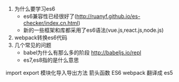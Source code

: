 1. 为什么要学习es6
    + es6兼容性已经很好了(http://ruanyf.github.io/es-checker/index.cn.html)
    + 新的一些框架和库都采用了es6语法(vue.js,react.js,node.js)
2. webpack转换es6代码
3. 几个常见的问题
    + babel为什么有那么多的阶段 http://babeljs.io/repl
    + es7,es8指的是什么意思


import export 模块化导入导出方法
箭头函数
ES6 webpack 翻译成 es5